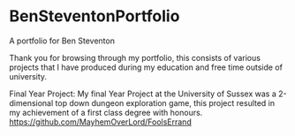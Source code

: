 # BenSteventonPortfolio
A portfolio for Ben Steventon

Thank you for browsing through my portfolio, this consists of various projects that I have produced during my education and free time outside of university.

Final Year Project:
My final Year Project at the University of Sussex was a 2-dimensional top down dungeon exploration game, this project resulted in my achievement of a first class degree with honours.
https://github.com/MayhemOverLord/FoolsErrand
